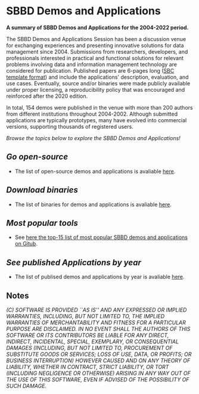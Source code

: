 # SBBD Demos and Applications

**A summary of SBBD Demos and Applications for the 2004-2022 period.**


The SBBD Demos and Applications Session has been a discussion venue for exchanging experiences and presenting innovative solutions for data management since 2004.
Submissions from researchers, developers, and professionals interested in practical and functional solutions for relevant problems involving data and information management technology are considered for publication.
Published papers are 6-pages long ([SBC template format](https://www.overleaf.com/latex/templates/sbc-conferences-template/blbxwjwzdngr)) and include the applications' description, evaluation, and use cases.
Eventually, source and/or binaries were made publicly available under proper licensing, a reproducibility policy that was encouraged and reinforced after the 2020 edition.

In total, 154 demos were published in the venue with more than 200 authors from different institutions throughout 2004-2002.
Although submitted applications are typically prototypes, many have evolved into commercial versions, supporting thousands of registered users.

_Browse the topics below to explore the SBBD Demos and Applications!_


## _Go open-source_

- The list of open-source demos and applications is avaliable [here](Lists/OpenSource.md).

## _Download binaries_

- The list of binaries for demos and applications is avaliable [here](Lists/Binary.md).

## _Most popular tools_

- See [here the top-15 list of most popular SBBD demos and applications on Gitub](Lists/EditorsChoicePart1.md).

## _See published Applications by year_

- The list of publised demos and applications by year is avaliable [here](Lists/ByYear.md).

## Notes

_(C) SOFTWARE IS PROVIDED ``AS IS'' AND ANY EXPRESSED OR IMPLIED WARRANTIES, INCLUDING, BUT NOT LIMITED TO, THE IMPLIED WARRANTIES OF MERCHANTABILITY AND FITNESS FOR A PARTICULAR PURPOSE ARE DISCLAIMED.  IN NO EVENT SHALL THE AUTHORS OF THIS SOFTWARE OR ITS CONTRIBUTORS BE LIABLE FOR ANY DIRECT, INDIRECT, INCIDENTAL, SPECIAL, EXEMPLARY, OR CONSEQUENTIAL DAMAGES (INCLUDING, BUT NOT LIMITED TO, PROCUREMENT OF SUBSTITUTE GOODS OR SERVICES; LOSS OF USE, DATA, OR PROFITS; OR BUSINESS INTERRUPTION) HOWEVER CAUSED AND ON ANY THEORY OF LIABILITY, WHETHER IN CONTRACT, STRICT LIABILITY, OR TORT (INCLUDING NEGLIGENCE OR OTHERWISE) ARISING IN ANY WAY OUT OF THE USE OF THIS SOFTWARE, EVEN IF ADVISED OF THE POSSIBILITY OF SUCH DAMAGE._

